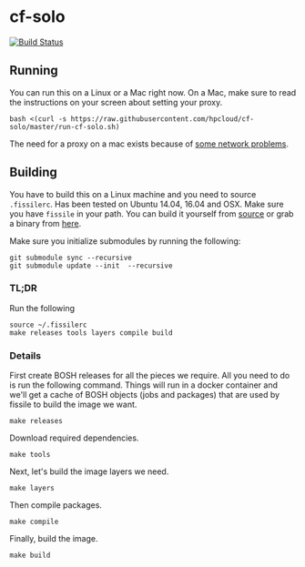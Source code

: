 # cf-solo
[![Build Status](https://travis-ci.org/hpcloud/cf-solo.svg?branch=master)](https://travis-ci.org/hpcloud/cf-solo)

## Running

You can run this on a Linux or a Mac right now.
On a Mac, make sure to read the instructions on your screen about setting your proxy.

```
bash <(curl -s https://raw.githubusercontent.com/hpcloud/cf-solo/master/run-cf-solo.sh)
```

The need for a proxy on a mac exists because of [some network problems](https://docs.docker.com/docker-for-mac/networking/#/per-container-ip-addressing-is-not-possible).

## Building

You have to build this on a Linux machine and you need to source `.fissilerc`.
Has been tested on Ubuntu 14.04, 16.04 and OSX.
Make sure you have `fissile` in your path. You can build it yourself from [source](https://github.com/hpcloud/fissile)
or grab a binary from [here](https://concourse-hpe.s3.amazonaws.com/fissile-3.0.1%2b4.gd899624.linux-amd64.tgz).

Make sure you initialize submodules by running the following:
```
git submodule sync --recursive
git submodule update --init  --recursive
```

### TL;DR

Run the following
```
source ~/.fissilerc
make releases tools layers compile build
```

### Details

First create BOSH releases for all the pieces we require. All you need to do is
run the following command. Things will run in a docker container and we'll get a
cache of BOSH objects (jobs and packages) that are used by fissile to build the
image we want.

```
make releases
```

Download required dependencies.

```
make tools
```

Next, let's build the image layers we need.

```
make layers
```

Then compile packages.

```
make compile
```

Finally, build the image.

```
make build
```
